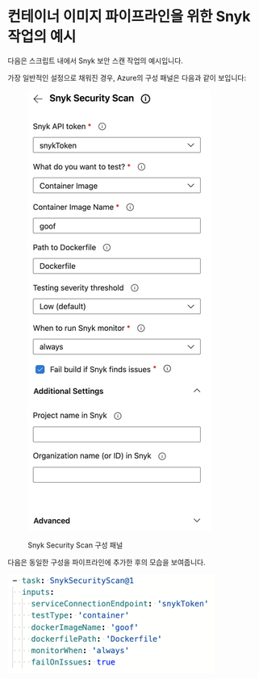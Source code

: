 # 컨테이너 이미지 파이프라인을 위한 Snyk 작업의 예시

다음은 스크립트 내에서 Snyk 보안 스캔 작업의 예시입니다.

가장 일반적인 설정으로 채워진 경우, Azure의 구성 패널은 다음과 같이 보입니다:

<figure><img src="../../../.gitbook/assets/mceclip2-5-.png" alt="Snyk Security Scan 구성 패널"><figcaption><p>Snyk Security Scan 구성 패널</p></figcaption></figure>

다음은 동일한 구성을 파이프라인에 추가한 후의 모습을 보여줍니다.

![](../../../.gitbook/assets/mceclip3-1-.png)